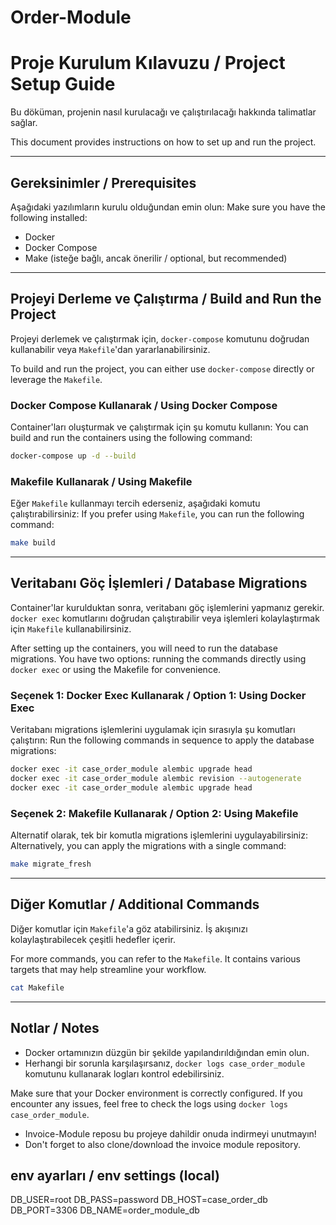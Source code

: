 # Order-Module
# Proje Kurulum Kılavuzu / Project Setup Guide

Bu döküman, projenin nasıl kurulacağı ve çalıştırılacağı hakkında talimatlar sağlar.

This document provides instructions on how to set up and run the project.

---

## Gereksinimler / Prerequisites

Aşağıdaki yazılımların kurulu olduğundan emin olun:
Make sure you have the following installed:

- Docker
- Docker Compose
- Make (isteğe bağlı, ancak önerilir / optional, but recommended)

---

## Projeyi Derleme ve Çalıştırma / Build and Run the Project

Projeyi derlemek ve çalıştırmak için, `docker-compose` komutunu doğrudan kullanabilir veya `Makefile`'dan yararlanabilirsiniz.

To build and run the project, you can either use `docker-compose` directly or leverage the `Makefile`.

### Docker Compose Kullanarak / Using Docker Compose

Container'ları oluşturmak ve çalıştırmak için şu komutu kullanın:
You can build and run the containers using the following command:

```bash
docker-compose up -d --build
```

### Makefile Kullanarak / Using Makefile

Eğer `Makefile` kullanmayı tercih ederseniz, aşağıdaki komutu çalıştırabilirsiniz:
If you prefer using `Makefile`, you can run the following command:

```bash
make build
```

---

## Veritabanı Göç İşlemleri / Database Migrations

Container'lar kurulduktan sonra, veritabanı göç işlemlerini yapmanız gerekir. `docker exec` komutlarını doğrudan çalıştırabilir veya işlemleri kolaylaştırmak için `Makefile` kullanabilirsiniz.

After setting up the containers, you will need to run the database migrations. You have two options: running the commands directly using `docker exec` or using the Makefile for convenience.

### Seçenek 1: Docker Exec Kullanarak / Option 1: Using Docker Exec

Veritabanı migrations işlemlerini uygulamak için sırasıyla şu komutları çalıştırın:
Run the following commands in sequence to apply the database migrations:

```bash
docker exec -it case_order_module alembic upgrade head
docker exec -it case_order_module alembic revision --autogenerate
docker exec -it case_order_module alembic upgrade head
```

### Seçenek 2: Makefile Kullanarak / Option 2: Using Makefile

Alternatif olarak, tek bir komutla migrations işlemlerini uygulayabilirsiniz:
Alternatively, you can apply the migrations with a single command:

```bash
make migrate_fresh
```

---

## Diğer Komutlar / Additional Commands

Diğer komutlar için `Makefile`'a göz atabilirsiniz. İş akışınızı kolaylaştırabilecek çeşitli hedefler içerir.

For more commands, you can refer to the `Makefile`. It contains various targets that may help streamline your workflow.

```bash
cat Makefile
```

---

## Notlar / Notes

- Docker ortamınızın düzgün bir şekilde yapılandırıldığından emin olun.
- Herhangi bir sorunla karşılaşırsanız, `docker logs case_order_module` komutunu kullanarak logları kontrol edebilirsiniz.

Make sure that your Docker environment is correctly configured.
If you encounter any issues, feel free to check the logs using `docker logs case_order_module`.

- Invoice-Module reposu bu projeye dahildir onuda indirmeyi unutmayın!
- Don't forget to also clone/download the invoice module repository.


## env ayarları / env settings (local)
DB_USER=root
DB_PASS=password
DB_HOST=case_order_db
DB_PORT=3306
DB_NAME=order_module_db
